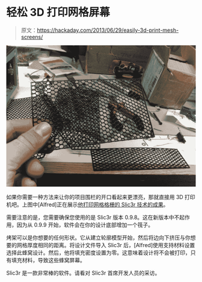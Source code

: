 # 轻松 3D 打印网格屏幕

> 原文：<https://hackaday.com/2013/06/29/easily-3d-print-mesh-screens/>

![easy-way-to-3d-print-mesh-screens](img/413c7b481f4cf7d8565942b5c8342e0e.png)

如果你需要一种方法来让你的项目围栏的开口看起来更漂亮，那就直接用 3D 打印机吧。上图中[Alfred]正在展示[他打印网格格栅的 Slic3r 技术的成果](http://quelab.net/wordpress/8888/8888/)。

需要注意的是，您需要确保您使用的是 Slic3r 版本 0.9.8。这在新版本中不起作用，因为从 0.9.9 开始，软件会在你的设计底部增加一个筏子。

烤架可以是你想要的任何形状。它从建立轮廓模型开始，然后将边向下挤压与你想要的网格厚度相同的距离。将设计文件导入 Slic3r 后，[Alfred]使用支持材料设置选择此蜂窝设计。然后，他将填充密度设置为零。这意味着设计将不会被打印，只有填充材料，导致这些蜂窝屏幕。

Slic3r 是一款非常棒的软件。请看对 Slic3r 首席开发人员的采访。